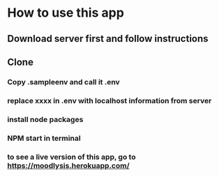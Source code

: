 # How to use this app #

## Download server first and follow instructions ##

## Clone ##

### Copy .sampleenv and call it .env ###
### replace xxxx in .env with localhost information from server ###

### install node packages ###

### NPM start in terminal ###

### to see a live version of this app, go to https://moodlysis.herokuapp.com/ ###

